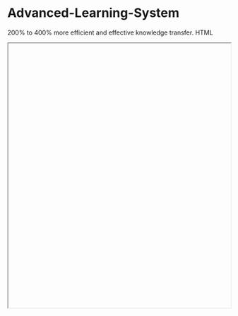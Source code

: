# Advanced-Learning-System
200% to 400% more efficient and effective knowledge transfer.
HTML

<iframe arsrc="https://drjmaranda.github.io/Advanced-Learning-System/" width="100%" height="600" title="The Journey Begins Slideshow">
</iframe>
